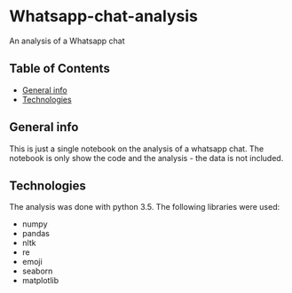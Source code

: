 # Whatsapp-chat-analysis
An analysis of a Whatsapp chat

## Table of Contents
* [General info](#general-info)
* [Technologies](#technologies)

## General info
This is just a single notebook on the analysis of a whatsapp chat. The notebook is only show the code and the analysis - the data is not included.

## Technologies
The analysis was done with python 3.5. The following libraries were used:
* numpy
* pandas
* nltk
* re
* emoji
* seaborn
* matplotlib
